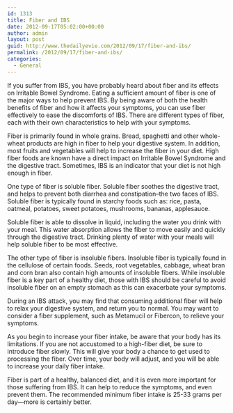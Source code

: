 ```yaml
---
id: 1313
title: Fiber and IBS
date: 2012-09-17T05:02:00+00:00
author: admin
layout: post
guid: http://www.thedailyevie.com/2012/09/17/fiber-and-ibs/
permalink: /2012/09/17/fiber-and-ibs/
categories:
  - General
---
```

If you suffer from IBS, you have probably heard about fiber and its effects on Irritable Bowel Syndrome. Eating a sufficient amount of fiber is one of the major ways to help prevent IBS. By being aware of both the health benefits of fiber and how it affects your symptoms, you can use fiber effectively to ease the discomforts of IBS. There are different types of fiber, each with their own characteristics to help with your symptoms.

Fiber is primarily found in whole grains. Bread, spaghetti and other whole-wheat products are high in fiber to help your digestive system. In addition, most fruits and vegetables will help to increase the fiber in your diet. High fiber foods are known have a direct impact on Irritable Bowel Syndrome and the digestive tract. Sometimes, IBS is an indicator that your diet is not high enough in fiber.

One type of fiber is soluble fiber. Soluble fiber soothes the digestive tract, and helps to prevent both diarrhea and constipation&#8211;the two faces of IBS. Soluble fiber is typically found in starchy foods such as: rice, pasta, oatmeal, potatoes, sweet potatoes, mushrooms, bananas, applesauce.

Soluble fiber is able to dissolve in liquid, including the water you drink with your meal. This water absorption allows the fiber to move easily and quickly through the digestive tract. Drinking plenty of water with your meals will help soluble fiber to be most effective.

The other type of fiber is insoluble fibers. Insoluble fiber is typically found in the cellulose of certain foods. Seeds, root vegetables, cabbage, wheat bran and corn bran also contain high amounts of insoluble fibers. While insoluble fiber is a key part of a healthy diet, those with IBS should be careful to avoid insoluble fiber on an empty stomach as this can exacerbate your symptoms.

During an IBS attack, you may find that consuming additional fiber will help to relax your digestive system, and return you to normal. You may want to consider a fiber supplement, such as Metamucil or Fibercon, to relieve your symptoms.

As you begin to increase your fiber intake, be aware that your body has its limitations. If you are not accustomed to a high-fiber diet, be sure to introduce fiber slowly. This will give your body a chance to get used to processing the fiber. Over time, your body will adjust, and you will be able to increase your daily fiber intake.

Fiber is part of a healthy, balanced diet, and it is even more important for those suffering from IBS. It can help to reduce the symptoms, and even prevent them. The recommended minimum fiber intake is 25-33 grams per day—more is certainly better.